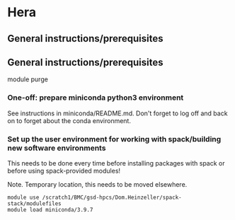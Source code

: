 # Hera

## General instructions/prerequisites

## General instructions/prerequisites

module purge

### One-off: prepare miniconda python3 environment
See instructions in miniconda/README.md. Don't forget to log off and back on to forget about the conda environment.

### Set up the user environment for working with spack/building new software environments
This needs to be done every time before installing packages with spack or before using spack-provided modules!

Note. Temporary location, this needs to be moved elsewhere.
```
module use /scratch1/BMC/gsd-hpcs/Dom.Heinzeller/spack-stack/modulefiles
module load miniconda/3.9.7
````